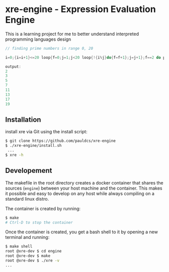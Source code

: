 # xre-engine - Expression Evaluation Engine

This is a learning project for me to better understand interpreted programming
languages design

```C
// finding prime numbers in range 0, 20

i=0;{i=i+1}<=20 loop{f=0;j=1;j<20 loop{!{i%j}do{f=f+1};j=j+1};f==2 do print i}

output:
2
3
5
7
11
13
17
19
```

## Installation

install xre via Git using the install script:

```bash
$ git clone https://github.com/pauldcs/xre-engine
$ ./xre-engine/install.sh
 ...
$ xre -h
```

## Developement

The makefile in the root directory creates a docker
container that shares the sources (`engine`) between
your host machine and the container.
This makes it possible and easy to develop on any host while
always compiling on a standard linux distro.

The container is created by running:

```bash
$ make
# Ctrl-D to stop the container
```

Once the container is created, you get a bash shell to it by
opening a new terminal and running:

```bash
$ make shell
root @xre-dev $ cd engine
root @xre-dev $ make
root @xre-dev $ ./xre -v
...
```
